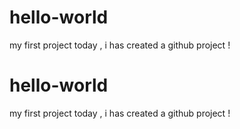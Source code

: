 # hello-world
my first project 
today , i has created a github project !
# hello-world
my first project 
today , i has created a github project !